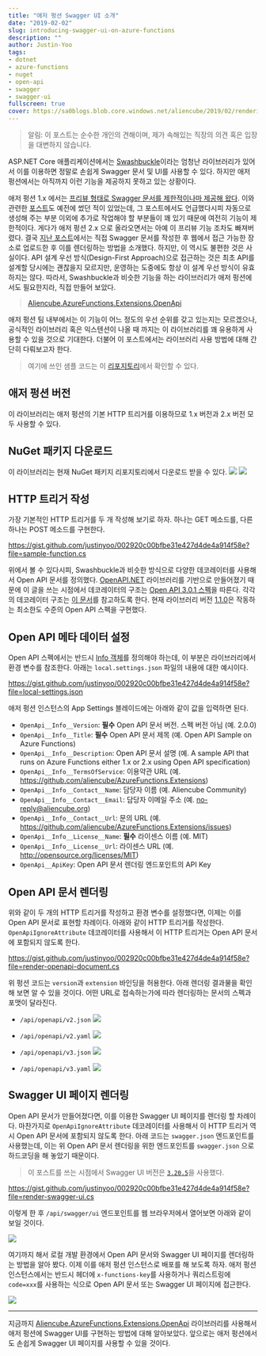 ```yaml
---
title: "애저 펑션 Swagger UI 소개"
date: "2019-02-02"
slug: introducing-swagger-ui-on-azure-functions
description: ""
author: Justin-Yoo
tags:
- dotnet
- azure-functions
- nuget
- open-api
- swagger
- swagger-ui
fullscreen: true
cover: https://sa0blogs.blob.core.windows.net/aliencube/2019/02/rendering-swagger-ui-via-azure-functions-00.png
---
```


> 알림: 이 포스트는 순수한 개인의 견해이며, 제가 속해있는 직장의 의견 혹은 입장을 대변하지 않습니다.

ASP.NET Core 애플리케이션에서는 [Swashbuckle](https://github.com/domaindrivendev/Swashbuckle.AspNetCore)이라는 엄청난 라이브러리가 있어서 이를 이용하면 정말로 손쉽게 Swagger 문서 및 UI를 사용할 수 있다. 하지만 애저 펑션에서는 아직까지 이런 기능을 제공하지 못하고 있는 상황이다.

애저 펑션 1.x 에서는 [프리뷰 형태로 Swagger 문서를 제한적이나마 제공해 왔다](https://docs.microsoft.com/en-us/azure/azure-functions/functions-openapi-definition). 이와 관련한 [포스트](https://blog.aliencube.org/ko/2017/06/12/azure-functions-with-swagger/)도 예전에 썼던 적이 있었는데, 그 포스트에서도 언급했다시피 자동으로 생성해 주는 부분 이외에 추가로 작업해야 할 부분들이 꽤 있기 때문에 여전히 기능이 제한적이다. 게다가 애저 펑션 2.x 으로 올라오면서는 아예 이 프리뷰 기능 조차도 빠져버렸다. 결국 [지난 포스트](https://blog.aliencube.org/ko/2019/01/04/rendering-swagger-definitions-on-azure-functions-v2/)에서는 직접 Swagger 문서를 작성한 후 웹에서 접근 가능한 장소로 업로드한 후 이를 렌더링하는 방법을 소개했다. 하지만, 이 역시도 불편한 것은 사실이다. API 설계 우선 방식(Design-First Approach)으로 접근하는 것은 최초 API를 설계할 당시에는 괜찮을지 모르지만, 운영하는 도중에도 항상 이 설계 우선 방식이 유효하지는 않다. 따라서, Swashbuckle과 비슷한 기능을 하는 라이브러리가 애저 펑션에서도 필요한지라, 직접 만들어 보았다.

> [Aliencube.AzureFunctions.Extensions.OpenApi](https://www.nuget.org/packages/Aliencube.AzureFunctions.Extensions.OpenApi/)

애저 펑션 팀 내부에서는 이 기능이 어느 정도의 우선 순위를 갖고 있는지는 모르겠으나, 공식적인 라이브러리 혹은 익스텐션이 나올 때 까지는 이 라이브러리를 꽤 유용하게 사용할 수 있을 것으로 기대한다. 더불어 이 포스트에서는 라이브러리 사용 방법에 대해 간단히 다뤄보고자 한다.

> 여기에 쓰인 샘플 코드는 이 [리포지토리](https://github.com/aliencube/AzureFunctions.Extensions)에서 확인할 수 있다.

## 애저 펑션 버전

이 라이브러리는 애저 펑션의 기본 HTTP 트리거를 이용하므로 1.x 버전과 2.x 버전 모두 사용할 수 있다.

## NuGet 패키지 다운로드

이 라이브러리는 현재 NuGet 패키지 리포지토리에서 다운로드 받을 수 있다. [![](https://img.shields.io/nuget/dt/Aliencube.AzureFunctions.Extensions.OpenApi.svg)](https://www.nuget.org/packages/Aliencube.AzureFunctions.Extensions.OpenApi/) [![](https://img.shields.io/nuget/v/Aliencube.AzureFunctions.Extensions.OpenApi.svg)](https://www.nuget.org/packages/Aliencube.AzureFunctions.Extensions.OpenApi/)

## HTTP 트리거 작성

가장 기본적인 HTTP 트리거를 두 개 작성해 보기로 하자. 하나는 GET 메소드를, 다른 하나는 POST 메소드를 구현한다.

https://gist.github.com/justinyoo/002920c00bfbe31e427d4de4a914f58e?file=sample-function.cs

위에서 볼 수 있다시피, Swashbuckle과 비슷한 방식으로 다양한 데코레이터를 사용해서 Open API 문서를 정의했다. [OpenAPI.NET](https://www.nuget.org/packages/Microsoft.OpenApi/) 라이브러리를 기반으로 만들어졌기 때문에 이 글을 쓰는 시점에서 데코레이터의 구조는 [Open API 3.0.1 스펙](https://github.com/OAI/OpenAPI-Specification/blob/master/versions/3.0.1.md)을 따른다. 각각의 데코레이터 구조는 [이 문서](https://github.com/aliencube/AzureFunctions.Extensions/blob/master/docs/openapi.md)를 참고하도록 한다. 현재 라이브러리 버전 [1.1.0](https://www.nuget.org/packages/Aliencube.AzureFunctions.Extensions.OpenApi/1.1.0)은 작동하는 최소한도 수준의 Open API 스펙을 구현했다.

## Open API 메타 데이터 설정

Open API 스펙에서는 반드시 [Info 객체](https://github.com/OAI/OpenAPI-Specification/blob/master/versions/3.0.1.md#infoObject)를 정의해야 하는데, 이 부분은 라이브러리에서 환경 변수를 참조한다. 아래는 `local.settings.json` 파일의 내용에 대한 예시이다.

https://gist.github.com/justinyoo/002920c00bfbe31e427d4de4a914f58e?file=local-settings.json

애저 펑션 인스턴스의 App Settings 블레이드에는 아래와 같이 값을 입력하면 된다.

- `OpenApi__Info__Version`: **필수** Open API 문서 버전. 스펙 버전 아님 (예. 2.0.0)
- `OpenApi__Info__Title`: **필수** Open API 문서 제목 (예. Open API Sample on Azure Functions)
- `OpenApi__Info__Description`: Open API 문서 설명 (예. A sample API that runs on Azure Functions either 1.x or 2.x using Open API specification)
- `OpenApi__Info__TermsOfService`: 이용약관 URL (예. https://github.com/aliencube/AzureFunctions.Extensions)
- `OpenApi__Info__Contact__Name`: 담당자 이름 (예. Aliencube Community)
- `OpenApi__Info__Contact__Email`: 담당자 이메일 주소 (예. no-reply@aliencube.org)
- `OpenApi__Info__Contact__Url`: 문의 URL (예. https://github.com/aliencube/AzureFunctions.Extensions/issues)
- `OpenApi__Info__License__Name`: **필수** 라이센스 이름 (예. MIT)
- `OpenApi__Info__License__Url`: 라이센스 URL (예. http://opensource.org/licenses/MIT)
- `OpenApi__ApiKey`: Open API 문서 렌더링 엔드포인트의 API Key

## Open API 문서 렌더링

위와 같이 두 개의 HTTP 트리거를 작성하고 환경 변수를 설정했다면, 이제는 이를 Open API 문서로 표현할 차례이다. 아래와 같이 HTTP 트리거를 작성한다. `OpenApiIgnoreAttribute` 데코레이터를 사용해서 이 HTTP 트리거는 Open API 문서에 포함되지 않도록 한다.

https://gist.github.com/justinyoo/002920c00bfbe31e427d4de4a914f58e?file=render-openapi-document.cs

위 펑션 코드는 `version`과 `extension` 바인딩을 허용한다. 아래 렌더링 결과물을 확인해 보면 알 수 있을 것이다. 어떤 URL로 접속하는가에 따라 렌더링하는 문서의 스펙과 포맷이 달라진다.

- `/api/openapi/v2.json` ![](https://sa0blogs.blob.core.windows.net/aliencube/2019/02/rendering-swagger-ui-via-azure-functions-01.png)
    
- `/api/openapi/v2.yaml` ![](https://sa0blogs.blob.core.windows.net/aliencube/2019/02/rendering-swagger-ui-via-azure-functions-02.png)
    
- `/api/openapi/v3.json` ![](https://sa0blogs.blob.core.windows.net/aliencube/2019/02/rendering-swagger-ui-via-azure-functions-03.png)
    
- `/api/openapi/v3.yaml` ![](https://sa0blogs.blob.core.windows.net/aliencube/2019/02/rendering-swagger-ui-via-azure-functions-04.png)
    

## Swagger UI 페이지 렌더링

Open API 문서가 만들어졌다면, 이를 이용한 Swagger UI 페이지를 렌더링 할 차례이다. 마찬가지로 `OpenApiIgnoreAttribute` 데코레이터를 사용해서 이 HTTP 트리거 역시 Open API 문서에 포함되지 않도록 한다. 아래 코드는 `swagger.json` 엔드포인트를 사용했는데, 이는 위 Open API 문서 렌더링을 위한 엔드포인트를 `swagger.json` 으로 하드코딩을 해 놓았기 때문이다.

> 이 포스트를 쓰는 시점에서 Swagger UI 버전은 [`3.20.5`](https://github.com/swagger-api/swagger-ui/releases/tag/v3.20.5)을 사용했다.

https://gist.github.com/justinyoo/002920c00bfbe31e427d4de4a914f58e?file=render-swagger-ui.cs

이렇게 한 후 `/api/swagger/ui` 엔드포인트를 웹 브라우저에서 열어보면 아래와 같이 보일 것이다.

![](https://sa0blogs.blob.core.windows.net/aliencube/2019/02/rendering-swagger-ui-via-azure-functions-05.png)

여기까지 해서 로컬 개발 환경에서 Open API 문서와 Swagger UI 페이지를 렌더링하는 방법을 알아 봤다. 이제 이를 애저 펑션 인스턴스로 배포를 해 보도록 하자. 애저 펑션 인스턴스에서는 반드시 헤더에 `x-functions-key`를 사용하거나 쿼리스트링에 `code=xxx`를 사용하는 식으로 Open API 문서 또는 Swagger UI 페이지에 접근한다.

![](https://sa0blogs.blob.core.windows.net/aliencube/2019/02/rendering-swagger-ui-via-azure-functions-06.png)

* * *

지금까지 [Aliencube.AzureFunctions.Extensions.OpenApi](https://www.nuget.org/packages/Aliencube.AzureFunctions.Extensions.OpenApi/) 라이브러리를 사용해서 애저 펑션에 Swagger UI를 구현하는 방법에 대해 알아보았다. 앞으로는 애저 펑션에서도 손쉽게 Swagger UI 페이지를 사용할 수 있을 것이다.

